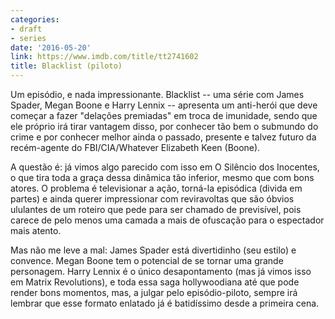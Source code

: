 ```yaml
---
categories:
- draft
- series
date: '2016-05-20'
link: https://www.imdb.com/title/tt2741602
title: Blacklist (piloto)
---
```


Um episódio, e nada impressionante. Blacklist -- uma série com James Spader, Megan Boone e Harry Lennix -- apresenta um anti-herói que deve começar a fazer "delações premiadas" em troca de imunidade, sendo que ele próprio irá tirar vantagem disso, por conhecer tão bem o submundo do crime e por conhecer melhor ainda o passado, presente e talvez futuro da recém-agente do FBI/CIA/Whatever Elizabeth Keen (Boone).

A questão é: já vimos algo parecido com isso em O Silêncio dos Inocentes, o que tira toda a graça dessa dinâmica tão inferior, mesmo que com bons atores. O problema é televisionar a ação, torná-la episódica (divida em partes) e ainda querer impressionar com reviravoltas que são óbvios ululantes de um roteiro que pede para ser chamado de previsível, pois carece de pelo menos uma camada a mais de ofuscação para o espectador mais atento.

Mas não me leve a mal: James Spader está divertidinho (seu estilo) e convence. Megan Boone tem o potencial de se tornar uma grande personagem. Harry Lennix é o único desapontamento (mas já vimos isso em Matrix Revolutions), e toda essa saga hollywoodiana até que pode render bons momentos, mas, a julgar pelo episódio-piloto, sempre irá lembrar que esse formato enlatado já é batidíssimo desde a primeira cena.